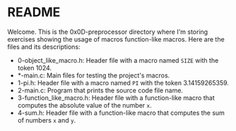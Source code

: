# README

Welcome. This is the 0x0D-preprocessor directory where I'm storing exercises showing the usage of macros function-like macros. Here are the files and its descriptions:

 -  0-object_like_macro.h: Header file with a macro named `SIZE` with the token 1024.
 - *-main.c: Main files for testing the project's macros.
 - 1-pi.h: Header file with a macro named `PI` with the token 3.14159265359.
 - 2-main.c: Program that prints the source code file name.
 - 3-function_like_macro.h: Header file with a function-like macro that computes the absolute value of the number `x`.
 - 4-sum.h: Header file with a function-like macro that computes the sum of numbers `x` and `y`.
